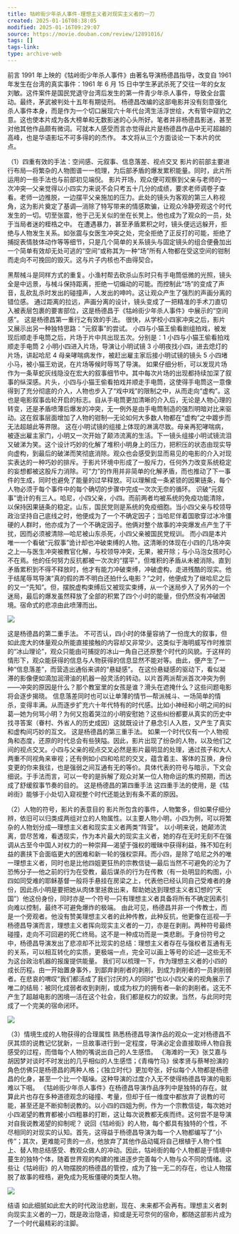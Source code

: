 ```yaml
---
title: 牯岭街少年杀人事件-理想主义者对现实主义者的一刀
created: 2025-01-16T08:38:05
modified: 2025-01-16T09:29:07
source: https://movie.douban.com/review/12891016/
tags: []
tags-link: 
type: archive-web
---
```


前言 1991 年上映的《牯岭街少年杀人事件》由著名导演杨德昌指导，改变自 1961 年发生在台湾的真实事件：1961 年 6 月 15 日中学生茅武杀死了交往一年的女友刘敏。这件案件是国民党退守台湾后发生的第一件青少年杀人事件，导致全台震动。最终，茅武被判处十五年有期徒刑。 杨德昌改编的这部电影并没有刻意强化杀人事件本身，而是作为一个切口展现六十年代台湾生活浮世绘，大有管中窥豹之意。这也使本片成为各大榜单和无数影迷的心头所好。笔者并非杨德昌影迷，甚至对他其他作品颇有微词。可就本人感受而言亦觉得此片是杨德昌作品中无可超越的高峰，也是华语影坛不可多得的的杰作。 本文将从三个方面谈论一下本片的优点。

（1）四重有效的手法：空间感、元叙事、信息落差、视点交叉 影片的前部主要进行布局—将繁杂的人物图谱一一梳理，为后部矛盾的爆发累积能量。同时，此片所运用的一些手法也与前部初见端倪。 影片开场，观众便可观察到父亲与老师的一次冲突—父亲觉得以小四实力来说不会只考五十几分的成绩，要求老师调卷子查看。老师一边推脱，一边摆平父亲施加的压力。此处的镜头为客观的第三人称视角，这为影片奠定了基调—消除了特写带来的情感欺骗，让观众冷静旁观这个时代发生的一切。切至张震，他于己无关似的坐在长凳上。他也成为了观众的一员，处于当局者迷的桎梏之中。 在遭遇暴力，甚至矛盾累积之时，镜头便远远躲开，拒绝与人物发生关系。如张震与女医生冲突之处，完全拒绝了正反打的可能，拒绝了捕捉表情肢体动作等等细节，只是几个简单的关系镜头与固定镜头的组合便叠加出一个简单有效却无处可逃的“空间”或称其为一种“场”所有人物都在受这空间的钳制而走向不可挽回的毁灭。这与片子内核也不由得契合。

黑帮械斗是同样方式的重复。小渔村帮去砍杀山东时只有手电筒低微的光照，镜头全是中远景，与械斗保持距离，拒绝一切煽动的可能。而控制此“场”的变成了声音，乱砍乱杀时发出的碰撞声，人发出的呻吟。这让观众产生了强烈的声画分离的错位感。 通过距离的拉远，声画分离的设计，镜头变成了一把精准的手术刀直切入被表层包裹的要害部位，这是杨德昌于《牯岭街少年杀人事件》中展示的“空间感”。 这是杨德昌第一重行之有效的手法。 很快，从学校小四家冲突之后，影片又展示出另一种独特思路：“元叙事”的尝试。 小四与小猫王偷看剧组拍戏，被发现后顺走手电筒之后，片场于片中共出现五次。分别是：1 小四与小猫王偷看拍戏顺走手电筒 2 小明小四进入片场，导演让小明试镜 3 小明夜找小四，进去熄灯的片场，讲起哈尼 4 母亲哮喘病发作，被赶出雇主家后接小明试镜的镜头 5 小四堵小马，被小猫王劝说，在片场等候时辱骂了导演。 如果仔细分析，可以发现片场作为一条草蛇灰线隐没在宏大的叙事细节中。其中每次片场的出现都持续加深了叙事的纵深感。片头，小四与小猫王偷看拍戏并顺走手电筒，这使得手电筒这一意像得到了充分彻底的介入，人物也步入了“戏中戏”的限制之中，从而走向“虚构”。这也是电影叙事齿轮开启的标志。自从手电筒更加清晰的介入后，无论是人物心理的转变，还是矛盾喷薄后爆发的冲突，无一例外是由手电筒制造的强烈明暗对比来驱动。这在叙事层面增加了人物的钳制—无论如何大多数人物都在“虚构”之中踱步而无法超越此等界限。 这在小明试镜的组接上体现的淋漓尽致。母亲再犯哮喘病，被逐出雇主家门，小明又一次开始了颠沛流离的生活。下一镜头组接小明试镜流泪又破涕为笑。这个设计巧妙的化解了堆积小明身上的压力，把积压的状态由现实导向虚构，到最后的破涕而笑彻底消除。观众也会感受到显而易见的电影的介入对现实表达的一种巧妙的排斥。于影片环境中形成了一股斥力，任何外力改变系统稳定的妄想都被这股斥力消除。可“力”的作用并非简单的化解矛盾，而也推动了下一事件的生成，同时也避免了能量的过早释放。可以理解成一条紧锁的因果链条，每个人物必须于每个事件中的每个确切的步骤中完成一次次无奈的循环。 识破“元叙事”诡计的有三人。哈尼，小四父亲，小四。而前两者均被系统的免疫功能清除，以保持因果链条的稳定。山东，国民党则是系统的免疫细胞。当小四父亲与校领导政治坚持自己底线之时，他便成为了一个不确定因子；当哈尼伴着国歌穿过冰冷僵硬的人群时，他亦成为了一个不确定因子。他俩对整个故事的冲突爆发点产生了干扰，因而必须被清除—哈尼被山东杀死，小四父亲被国民党规训。 而小四是本片唯一一个看破“元叙事”诡计却也冲破束缚的人物。这清晰的体现在小四的几场冲突之上—与医生冲突被教官化解，与校领导冲突，无果，被开除；与小马泡女孩时心不在焉。他的任何努力反抗都被一次次的“摆平”，但堆积的矛盾从未被消除。直到矛盾累积到不得不释放时，他才有能力冲破束缚，冲破虚构，走进残酷的现实。他于结尾辱骂导演“真的假的弄不明白还拍什么电影？”之时，他便成为了继哈尼之后的又一“先知”。但，摆脱虚构束缚后又被现实束缚，从一个迷局步入了另外的一个迷局，最后的爆发虽然释放了全部的积累了四个小时的能量，但仍然没有冲破困境。宿命式的悲凉由此喷薄而出。

![](https://img2.doubanio.com/view/thing_review/l/public/p5128201.jpg)

这是杨德昌的第二重手法。 不可否认，四小时的体量容纳了一份庞大的叙事，但如此庞大的体量观众所能直接接触的内容却又非常少。这类似于海明威写作时推崇的“冰山理论”，观众只能由可捕捉的冰山一角自己还原整个时代的风貌。于这样的情形下，观众能获得的信息与人物获得的信息显然不能对等。由此，便产生了一种“信息落差”，而营造出通俗来讲的“悬疑感”。 在这份悬疑感的驱动下，看似凝滞的影像便如滴加润滑油的机器一般灵活的转动。以片首两派帮派首次冲突为例——冲突的原因是什么？那个教室里的女孩是谁？滑头在遮掩什么？这些问题电影将会逐步揭晓。 信息落差同时也可以让单薄的情节—帮派械斗、一场简单的情杀，变得丰满。从而逐步扩充六十年代特有的时代感。比如小神经和小明之间的纠葛—她为何骂小明？为何又抱着哭泣的小明安慰她？这些纠纷都要从真实的历史中找寻答案（眷村、外省人的历史成因）这就既设计了悬念引人入胜，又产生了真实和虚构间巧妙的互文。 这是杨德昌的第三重手法。 如果一个时代仅有一个人物视角和态度，还原的时代总会有些狭隘。因此，影片出现了纷杂的人物，以及他们之间的视点交叉。小四与父亲的视点交叉必然是影片最明显的处理，通过孩子和大人两重不同视角来审视；还有例如小四和哈尼的交叉，蕴含着主、客体的互换，身份变更的你来我往，也是强弱之间互通有无的等价。具体代表的符号与暗示，下文会细说。于手法而言，可以一夸的是拆解了观众对某一位人物命运的焦灼预期，而达成了舒缓叙事节奏的目的。 这是杨德昌的第四重手法 这四重手法的使用，是《牯岭街》能够于小处切入窥视整个时代还能达到有条不紊的原因。

（2）人物的符号，影片的表意目的 影片所包含的事件，人物繁多，但如果仔细分辨，依旧可以归类成两组对立的人物属性。以主要人物小明，小四为例，可以将繁杂的人物划分成—理想主义者和现实主义者两类“阵营”。 以小明来说，她颠沛流离，尝尽苦难，看透现实，作为本片最大的现实主义者，她的存在无时无刻不在强调从古至今中国人对权力的一种崇拜—渴望于强权的暧昧中获得利益，殊不知在利益的裹挟下会面临更大的困难和新一轮的强权崇拜。而小四，是除了哈尼之外的唯一理想主义者，同时也是比他四姐更狂热的宗教信徒—最后当然不可避免的沦为了恐怖分子—他之前的行为在受教，最后谋杀的行为在传教（有一处明显的构图，小四如同受难的耶稣基督一般将手悬挂在房梁之上，代表他已经认同自己受难者的身份，因此杀小明是要把她从肉体里拯救出来，帮助她达到理想主义者幻想的“天国”）他这份身份，同时亦是一个符号—只有理想主义者具备将所有不确定因素引向难以控制，最终不可避免爆炸的极端。 由此可见，杨德昌并非一个传教士，而是一个旁观者。他没有赞美理想主义者的此种传教，此种反抗，他更像在巡视—于杨德昌导演而言，理想主义者挥向现实主义者的一刀，亦是在剥削。两种符号最终碰撞，走向不可回避的死亡终局。这不是一种成功而是一类悲剧。于身份符号之中，杨德昌导演发出了悲凉却不比现实的总结：理想主义者存在与强权者互通有无的关系，可以相互转化的实质，更极端一点，完全可以画上等号的论述—这些无不为这台政治机器的报废提供能量。 我们可以梳理一下，作为理想主义者的小四的成长历程。由一开始置身事外，到鄙弃剥削者的剥削，到成为剥削者的一员剥削弱者。在悲哀的喟叹“我们都活成了我们讨厌的人的同时”也以小四父亲的视角展示了唯二的结局：被同化成弱者收到剥削，或成为权力的拥有者—新的剥削者。这无不产生了超越电影的困境—活在这个社会，我们都是权力的奴隶。当然，与此同时完成了一个完美的宿命闭环。

![](https://img1.doubanio.com/view/thing_review/l/public/p5128198.jpg)

（3）情境生成的人物获得的合理属性 熟悉杨德昌导演作品的观众一定对杨德昌不厌其烦的说教记忆犹新，一旦故事进行到一定程度，导演必定会直接取缔人物自我感受的过程，而借每个人物的嘴说出自己的人生感悟。 《海滩的一天》张艾嘉与胡因梦对谈时不时发出的几乎相似的人生感悟；《青梅竹马》侯孝贤与蔡琴扮演的角色仿佛只是杨德昌的两种人格；《独立时代》更加夸张，好似每个人物都是杨德昌的化身，甚至一个比一个聒噪。这种导演的过度介入无不使得杨德昌导演的电影难以下咽。 《牯岭街少年杀人事件》在杨德昌导演作品序列中是独特的存在。就算此片也存在多种道德观念的碰撞、考量，但却于任一维度中都放弃了说教的可能，甚至还是不断抑制说教的。以小四的四姐为例，作为一个宗教信徒，每次她对小四渴望的教育都被小四粗暴的打断，这让每次说教都无疾而终。这何尝不是导演对自我说教渴望的抑制呢？ 说回《牯岭街》的人物，每个都具有独特的个性，不尽相同的对现实的认知。首先，这得益于杨德昌导演为每一个人物都编写了“小传”；其次，更难能可贵的一点，他放弃了其他作品动辄将自己根植于人物个性上、替人物总结感受、教观众做人的冲动。因此，牯岭街的每个人物都是于情境中蔓生的独特个体，随着世界观的构建的推进逐步完善每个人物与众不同的情绪。这些让《牯岭街》的人物摆脱的杨德昌的管控，成为了独一无二的存在，也让人物摆脱了故事的桎梏，避免成为死板僵硬的类型人物。

![](https://img1.doubanio.com/view/thing_review/l/public/p5128200.jpg)

结语 如此细腻如此宏大的时代政治悲剧，现在、未来都不会再有。理想主义者刺向现实主义者的一刀，既是政治隐语，抑或是无可奈何的宿命，都随这部影片成为了一个时代最精彩的注脚。
